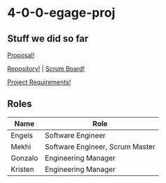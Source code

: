 # 4-0-0-egage-proj

## Stuff we did so far

[Proposal!](https://docs.google.com/document/d/1j5Mq_pENYT7Cq4ocJSHu0Dh-wB5Sdjmaus0i3SitcsE/edit)

[Repository!](https://github.com/egage-proj/4-0-0-egage-proj) | [Scrum Board!](https://github.com/orgs/egage-proj/projects/1)

[Project Requirements!](proj-overview.md#technical-requirements-checklist)

<!-- [Deployment Link!]() -->

<!-- [Demo Vid!]() -->

<!-- [Presentation!]() -->

## Roles

| Name    | Role                            |
| ------- | ------------------------------- |
| Engels  | Software Engineer               |
| Mekhi   | Software Engineer, Scrum Master |
| Gonzalo | Engineering Manager             |
| Kristen | Engineering Manager             |

